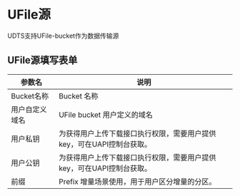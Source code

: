 

# UFile源

UDTS支持UFile-bucket作为数据传输源

## UFile源填写表单

| 参数名   | 说明                                                         |
| -------- | ------------------------------------------------------------ |
| Bucket名称       | Bucket 名称 |
| 用户自定义域名 | UFile bucket 用户定义的域名|                                         |
| 用户私钥     | 为获得用户上传下载接口执行权限，需要用户提供key，可在UAPI控制台获取。                                                |
| 用户公钥   | 为获得用户上传下载接口执行权限，需要用户提供key，可在UAPI控制台获取。                                              |
| 前缀    |  Prefix    增量场景使用，用于用户区分增量的分区。                                   |

